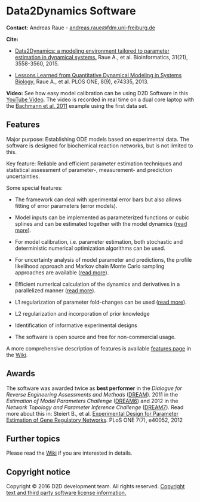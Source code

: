 # Data2Dynamics Software

**Contact:** Andreas Raue - <andreas.raue@fdm.uni-freiburg.de>

**Cite:** 

* [Data2Dynamics: a modeling environment tailored to parameter estimation in dynamical systems.](http://bioinformatics.oxfordjournals.org/cgi/content/abstract/btv405?ijkey=YPsnNzFC4CIzy5g&keytype=ref) Raue A., et al. Bioinformatics, 31(21), 3558-3560, 2015.

* [Lessons Learned from Quantitative Dynamical Modeling in Systems Biology.](http://www.plosone.org/article/info%3Adoi%2F10.1371%2Fjournal.pone.0074335) Raue A., et al. PLOS ONE, 8(9), e74335, 2013.

**Video:** See how easy model calibration can be using D2D Software in this [YouTube Video](http://www.youtube.com/watch?v=_aAtSo_xe7I). The video is recorded in real time on a dual core laptop with the [Bachmann et al. 2011](https://github.com/Data2Dynamics/d2d/wiki/Bachmann_MSB2011) example using the first data set.

## Features

Major purpose: Establishing ODE models based on experimental data. The software is designed for biochemical reaction networks, but is not limited to this. 

Key feature: Reliable and efficient parameter estimation techniques and statistical assessment of parameter-, measurement- and prediction uncertainties.

Some special features:

* The framework can deal with xperimental error bars but also allows fitting of error parameters (error models).
 
* Model inputs can be implemented as parameterized functions or cubic splines and can be estimated together with the model dynamics ([read more](https://github.com/Data2Dynamics/d2d/wiki/Input_estimation)).

* For model calibration, i.e. parameter estimation, both stochastic and deterministic numerical optimization algorithms can be used.

* For uncertainty analysis of model parameter and predictions, the profile likelihood approach and Markov chain Monte Carlo sampling approaches are available ([read more](https://github.com/Data2Dynamics/d2d/wiki/Uncertainty_analysis)).

* Efficient numerical calculation of the dynamics and derivatives in a parallelized manner ([read more](https://github.com/Data2Dynamics/d2d/wiki/Parallelization)). 

* L1 regularization of parameter fold-changes can be used ([read more](https://github.com/Data2Dynamics/d2d/wiki/L1-regularization)).

* L2 regularization and incorporation of prior knowledge 

* Identification of informative experimental designs

* The software is open source and free for non-commercial usage.

A more comprehensive description of features is available [features page](https://github.com/Data2Dynamics/d2d/wiki/Features) in the [Wiki](https://github.com/Data2Dynamics/d2d/wiki/Home).

## Awards

The software was awarded twice as **best performer** in the *Dialogue for Reverse Engineering Assessments and Methods* ([DREAM](http://www.the-dream-project.org/)). 2011 in the *Estimation of Model Parameters Challenge* ([DREAM6](http://www.the-dream-project.org/challenges/dream6-estimation-model-parameters-challenge)) and 2012 in the *Network Topology and Parameter Inference Challenge* ([DREAM7](http://www.the-dream-project.org/challenges/network-topology-and-parameter-inference-challenge)). Read more about this in: Steiert B., et al. [Experimental Design for Parameter Estimation of Gene Regulatory Networks](http://www.plosone.org/article/info%3Adoi%2F10.1371%2Fjournal.pone.0040052). PLoS ONE 7(7), e40052, 2012

## Further topics

Please read the [Wiki](https://github.com/Data2Dynamics/d2d/wiki/Home/) if you are interested in details.


## Copyright notice
Copyright © 2016 D2D development team. All rights reserved. [Copyright text and third party software license information.](https://github.com/Data2Dynamics/d2d/wiki/Copyright)
